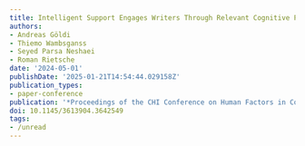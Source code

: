 ```yaml
---
title: Intelligent Support Engages Writers Through Relevant Cognitive Processes
authors:
- Andreas Göldi
- Thiemo Wambsganss
- Seyed Parsa Neshaei
- Roman Rietsche
date: '2024-05-01'
publishDate: '2025-01-21T14:54:44.029158Z'
publication_types:
- paper-conference
publication: '*Proceedings of the CHI Conference on Human Factors in Computing Systems*'
doi: 10.1145/3613904.3642549
tags:
- /unread
---
```

